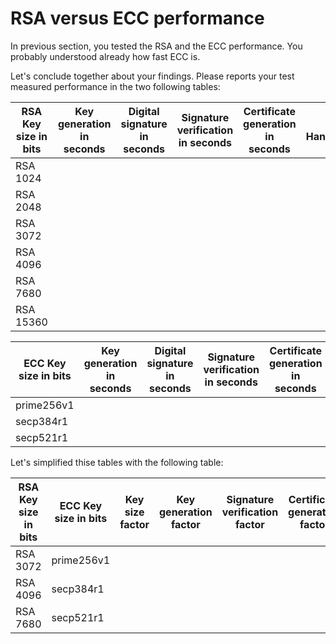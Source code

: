 # RSA versus ECC performance

In previous section, you tested the RSA and the ECC performance. You probably understood already how fast ECC is.

Let's conclude together about your findings. Please reports your test measured performance in the two following tables:

RSA Key size in bits | Key generation in seconds |  Digital signature in seconds  | Signature verification in seconds  | Certificate generation in seconds | TLS Handshakes
------------ | ------------------ | ----------------------- | --------------------------- | -------------------------- | ----------
RSA 1024     | | | | |
RSA 2048     | | | | |
RSA 3072     | | | | |
RSA 4096     | | | | |
RSA 7680     | | | | |
RSA 15360    | | | | |


ECC Key size in bits | Key generation in seconds |  Digital signature in seconds  | Signature verification in seconds  | Certificate generation in seconds | TLS Handshakes
------------ | ------------------ | ----------------------- | --------------------------- | -------------------------- | ----------
prime256v1    | | | | |
secp384r1     | | | | |
secp521r1     | | | | |

Let's simplified thise tables with the following table:

RSA Key size in bits | ECC Key size in bits |  Key size factor  | Key generation factor | Signature verification factor  | Certificate generation factor
------------ | ------------------ | ----------------------- | --------------------------- | -------------------------- | ----------
RSA 3072 | prime256v1    | | | |
RSA 4096 | secp384r1     | | | |
RSA 7680 | secp521r1     | | | |
